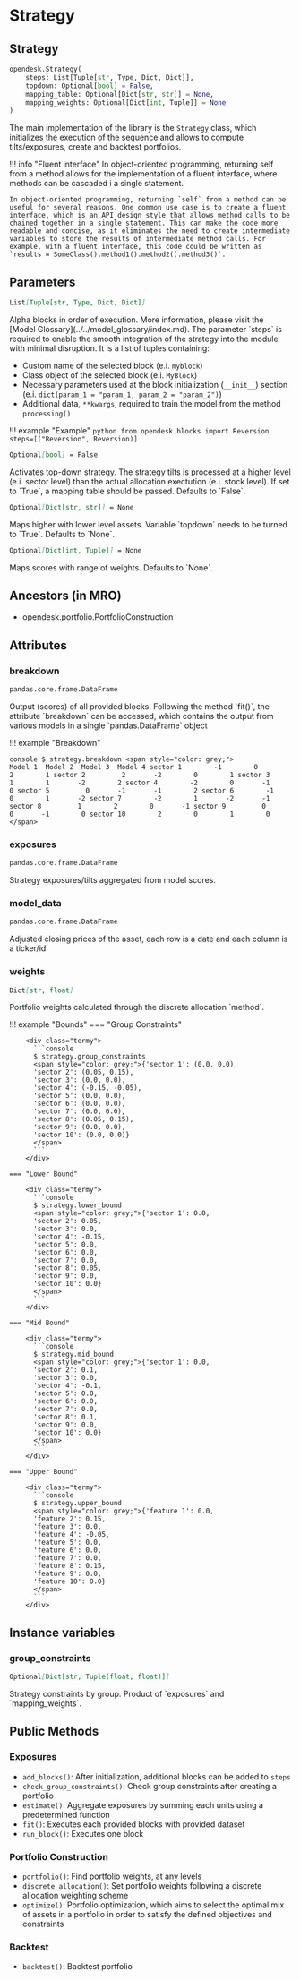 # Strategy

## Strategy

```python
opendesk.Strategy(
    steps: List[Tuple[str, Type, Dict, Dict]], 
    topdown: Optional[bool] = False, 
    mapping_table: Optional[Dict[str, str]] = None, 
    mapping_weights: Optional[Dict[int, Tuple]] = None
)
```

The main implementation of the library is the `Strategy` class, which initializes the execution of the sequence and allows to compute tilts/exposures, create and backtest portfolios.

!!! info "Fluent interface"
    In object-oriented programming, returning self from a method allows for the implementation of a fluent interface, where methods can be cascaded i a single statement.

    In object-oriented programming, returning `self` from a method can be useful for several reasons. One common use case is to create a fluent interface, which is an API design style that allows method calls to be chained together in a single statement. This can make the code more readable and concise, as it eliminates the need to create intermediate variables to store the results of intermediate method calls. For example, with a fluent interface, this code could be written as `results = SomeClass().method1().method2().method3()`.

## Parameters

``` markdown title="steps"
List[Tuple[str, Type, Dict, Dict]]
```
<div class="result" markdown>
Alpha blocks in order of execution. More information, please visit the [Model Glossary](../../model_glossary/index.md).
The parameter `steps` is required to enable the smooth integration of the strategy into the module with minimal disruption. It is a list of tuples containing:

* Custom name of the selected block (e.i. `myblock`)
* Class object of the selected block (e.i. `MyBlock`)
* Necessary parameters used at the block initialization (`__init__`) section (e.i. `dict(param_1 = "param_1, param_2 = "param_2")`)
* Additional data, `**kwargs`, required to train the model from the method `processing()`

!!! example "Example"
    ```python
    from opendesk.blocks import Reversion
    steps=[("Reversion", Reversion)]
    ```

</div>

``` markdown title="topdown"
Optional[bool] = False
```
<div class="result" markdown>
Activates top-down strategy. The strategy tilts is processed at a higher level (e.i. sector level) than the actual allocation exectution (e.i. stock level). If set to `True`, a mapping table should be passed. Defaults to `False`.
</div>

``` markdown title="mapping_table"
Optional[Dict[str, str]] = None
```
<div class="result" markdown>
Maps higher with lower level assets. Variable `topdown` needs to be turned to `True`. Defaults to `None`.
</div>

``` markdown title="mapping_weights"
Optional[Dict[int, Tuple]] = None
```
<div class="result" markdown>
Maps scores with range of weights. Defaults to `None`.
</div>

## Ancestors (in MRO)

* opendesk.portfolio.PortfolioConstruction

## Attributes

### breakdown

``` markdown title="breakdown"
pandas.core.frame.DataFrame
```
<div class="result" markdown>
Output (scores) of all provided blocks. Following the method `fit()`, the attribute `breakdown` can be accessed, which contains the output from various models in a single `pandas.DataFrame` object

!!! example "Breakdown"
    <div class="termy">
    ```console
    $ strategy.breakdown
    <span style="color: grey;">           Model 1  Model 2  Model 3  Model 4
    sector 1        -1        0        2        1
    sector 2         2       -2        0        1
    sector 3         1        1       -2        2
    sector 4        -2        0       -1        0
    sector 5         0       -1       -1        2
    sector 6        -1        0        1       -2
    sector 7        -2        1       -2       -1
    sector 8         1        2        0       -1
    sector 9         0        0       -1        0
    sector 10        2        0        1        0
    </span>
    ```
    </div>

</div>

### exposures

``` markdown title="exposures"
pandas.core.frame.DataFrame
```
<div class="result" markdown>
Strategy exposures/tilts aggregated from model scores.
</div>


### model_data

``` markdown title="model_data"
pandas.core.frame.DataFrame
```
<div class="result" markdown>
Adjusted closing prices of the asset, each row is a date and each column is a ticker/id.
</div>

### weights

``` markdown title="weights"
Dict[str, float]
```
<div class="result" markdown>
Portfolio weights calculated through the discrete allocation `method`.
</div>

!!! example "Bounds"
    === "Group Constraints"

        <div class="termy">
          ```console
          $ strategy.group_constraints
          <span style="color: grey;">{'sector 1': (0.0, 0.0),
          'sector 2': (0.05, 0.15),
          'sector 3': (0.0, 0.0),
          'sector 4': (-0.15, -0.05),
          'sector 5': (0.0, 0.0),
          'sector 6': (0.0, 0.0),
          'sector 7': (0.0, 0.0),
          'sector 8': (0.05, 0.15),
          'sector 9': (0.0, 0.0),
          'sector 10': (0.0, 0.0)}
          </span>
          ```
        </div>

    === "Lower Bound"

        <div class="termy">
          ```console
          $ strategy.lower_bound
          <span style="color: grey;">{'sector 1': 0.0,
          'sector 2': 0.05,
          'sector 3': 0.0,
          'sector 4': -0.15,
          'sector 5': 0.0,
          'sector 6': 0.0,
          'sector 7': 0.0,
          'sector 8': 0.05,
          'sector 9': 0.0,
          'sector 10': 0.0}
          </span>
          ```
        </div>

    === "Mid Bound"

        <div class="termy">
          ```console
          $ strategy.mid_bound
          <span style="color: grey;">{'sector 1': 0.0,
          'sector 2': 0.1,
          'sector 3': 0.0,
          'sector 4': -0.1,
          'sector 5': 0.0,
          'sector 6': 0.0,
          'sector 7': 0.0,
          'sector 8': 0.1,
          'sector 9': 0.0,
          'sector 10': 0.0}
          </span>
          ```
        </div>

    === "Upper Bound"

        <div class="termy">
          ```console
          $ strategy.upper_bound
          <span style="color: grey;">{'feature 1': 0.0,
          'feature 2': 0.15,
          'feature 3': 0.0,
          'feature 4': -0.05,
          'feature 5': 0.0,
          'feature 6': 0.0,
          'feature 7': 0.0,
          'feature 8': 0.15,
          'feature 9': 0.0,
          'feature 10': 0.0}
          </span>
          ```
        </div>

## Instance variables

### group_constraints

``` markdown title="group_constraints"
Optional[Dict[str, Tuple(float, float)]]
```
<div class="result" markdown>
Strategy constraints by group. Product of `exposures` and `mapping_weights`.
</div>

## Public Methods

### Exposures

* `add_blocks()`: After initialization, additional blocks can be added to `steps`
* `check_group_constraints()`: Check group constraints after creating a portfolio
* `estimate()`: Aggregate exposures by summing each units using a predetermined function
* `fit()`: Executes each provided blocks with provided dataset
* `run_block()`: Executes one block

### Portfolio Construction

* `portfolio()`: Find portfolio weights, at any levels
* `discrete_allocation()`: Set portfolio weights following a discrete allocation weighting scheme
* `optimize()`: Portfolio optimization, which aims to select the optimal mix of assets in a portfolio in order to satisfy the defined objectives and constraints

### Backtest

* `backtest()`: Backtest portfolio